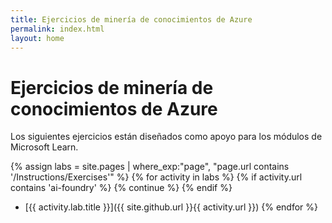 ```yaml
---
title: Ejercicios de minería de conocimientos de Azure
permalink: index.html
layout: home
---
```


# Ejercicios de minería de conocimientos de Azure

Los siguientes ejercicios están diseñados como apoyo para los módulos de Microsoft Learn.

{% assign labs = site.pages | where_exp:"page", "page.url contains '/Instructions/Exercises'" %} {% for activity in labs  %} {% if activity.url contains 'ai-foundry' %} {% continue %} {% endif %}
- [{{ activity.lab.title }}]({{ site.github.url }}{{ activity.url }}) {% endfor %}
